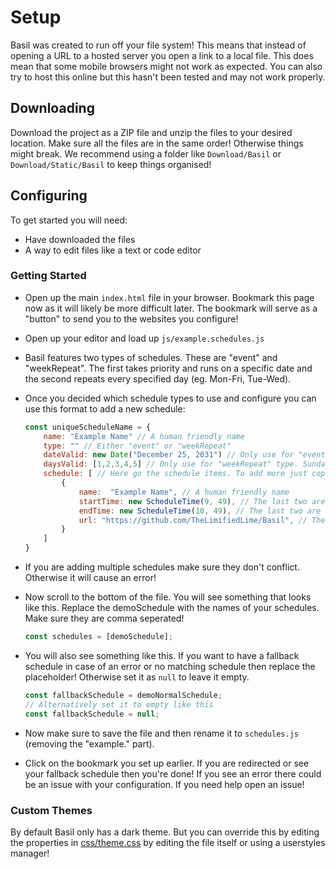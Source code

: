 # Setup

Basil was created to run off your file system! This means that instead of opening a URL to a hosted server you open a link to a local file. This does mean that some mobile browsers might not work as expected. You can also try to host this online but this hasn't been tested and may not work properly.

## Downloading

Download the project as a ZIP file and unzip the files to your desired location. Make sure all the files are in the same order! Otherwise things might break. We recommend using a folder like `Download/Basil` or `Download/Static/Basil` to keep things organised!

## Configuring

To get started you will need:

- Have downloaded the files
- A way to edit files like a text or code editor

### Getting Started

- Open up the main `index.html` file in your browser. Bookmark this page now as it will likely be more difficult later. The bookmark will serve as a "button" to send you to the websites you configure!
- Open up your editor and load up `js/example.schedules.js`
- Basil features two types of schedules. These are "event" and "weekRepeat". The first takes priority and runs on a specific date and the second repeats every specified day (eg. Mon-Fri, Tue-Wed).
- Once you decided which schedule types to use and configure you can use this format to add a new schedule:

  ```js
  const uniqueScheduleName = {
      name: "Example Name" // A human friendly name
      type: "" // Either "event" or "weekRepeat"
      dateValid: new Date("December 25, 2031") // Only use for "event" type
      daysValid: [1,2,3,4,5] // Only use for "weekRepeat" type. Sunday = 0, Monday = 1 and so on
      schedule: [ // Here go the schedule items. To add more just copy the example below. Make sure to have them comma seperated.
          {
              name:  "Example Name", // A human friendly name
              startTime: new ScheduleTime(9, 49), // The last two are the hour & minutes (24hr format). Only change the these!
              endTime: new ScheduleTime(10, 49), // The last two are the hour & minutes (24hr format). Only change the these!
              url: "https://github.com/TheLimifiedLime/Basil", // The URL to open
          }
      ]
  }
  ```

- If you are adding multiple schedules make sure they don't conflict. Otherwise it will cause an error!
- Now scroll to the bottom of the file. You will see something that looks like this. Replace the demoSchedule with the names of your schedules. Make sure they are comma seperated!
  ```js
  const schedules = [demoSchedule];
  ```
- You will also see something like this. If you want to have a fallback schedule in case of an error or no matching schedule then replace the placeholder! Otherwise set it as `null` to leave it empty.
  ```js
  const fallbackSchedule = demoNormalSchedule;
  // Alternatively set it to empty like this
  const fallbackSchedule = null;
  ```
- Now make sure to save the file and then rename it to `schedules.js` (removing the "example." part).
- Click on the bookmark you set up earlier. If you are redirected or see your fallback schedule then you're done! If you see an error there could be an issue with your configuration. If you need help open an issue!

### Custom Themes

By default Basil only has a dark theme. But you can override this by editing the properties in [css/theme.css](../css/theme.css) by editing the file itself or using a userstyles manager!
